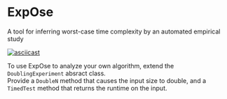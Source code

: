 # ExpOse
A tool for inferring worst-case time complexity by an automated empirical study

[![asciicast](https://asciinema.org/a/22969.png)](https://asciinema.org/a/22969)

To use ExpOse to analyze your own algorithm, extend the ```DoublingExperiment``` absract class.  
Provide a ```DoubleN``` method that causes the input size to double, and a ```TimedTest``` method that returns the runtime on the input.
